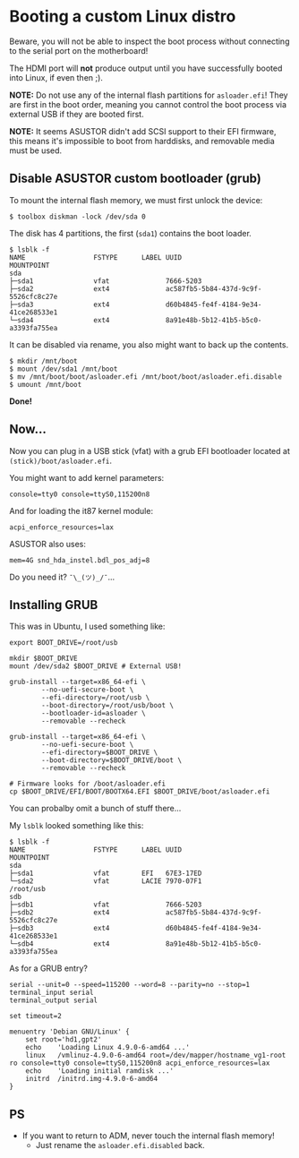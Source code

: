 # Booting a custom Linux distro

Beware, you will not be able to inspect the boot process without connecting to the serial port on the motherboard!

The HDMI port will **not** produce output until you have successfully booted into Linux, if even then ;).

**NOTE:** Do not use any of the internal flash partitions for `asloader.efi`! They are first in the boot order, meaning you cannot control the boot process via external USB if they are booted first.

**NOTE:** It seems ASUSTOR didn't add SCSI support to their EFI firmware, this means it's impossible to boot from harddisks, and removable media must be used.

## Disable ASUSTOR custom bootloader (grub)

To mount the internal flash memory, we must first unlock the device:

```console
$ toolbox diskman -lock /dev/sda 0
```

The disk has 4 partitions, the first (`sda1`) contains the boot loader.

```console
$ lsblk -f
NAME                 FSTYPE      LABEL UUID                                   MOUNTPOINT
sda
├─sda1               vfat              7666-5203
├─sda2               ext4              ac587fb5-5b84-437d-9c9f-5526cfc8c27e
├─sda3               ext4              d60b4845-fe4f-4184-9e34-41ce268533e1
└─sda4               ext4              8a91e48b-5b12-41b5-b5c0-a3393fa755ea
```

It can be disabled via rename, you also might want to back up the contents.

```console
$ mkdir /mnt/boot
$ mount /dev/sda1 /mnt/boot
$ mv /mnt/boot/boot/asloader.efi /mnt/boot/boot/asloader.efi.disable
$ umount /mnt/boot
```

**Done!**

## Now...

Now you can plug in a USB stick (vfat) with a grub EFI bootloader located at `(stick)/boot/asloader.efi`.

You might want to add kernel parameters:

```
console=tty0 console=ttyS0,115200n8
```

And for loading the it87 kernel module:

```
acpi_enforce_resources=lax
```

ASUSTOR also uses:

```
mem=4G snd_hda_instel.bdl_pos_adj=8
```

Do you need it? `¯\_(ツ)_/¯`...

## Installing GRUB

This was in Ubuntu, I used something like:

```shell
export BOOT_DRIVE=/root/usb

mkdir $BOOT_DRIVE
mount /dev/sda2 $BOOT_DRIVE # External USB!

grub-install --target=x86_64-efi \
        --no-uefi-secure-boot \
        --efi-directory=/root/usb \
        --boot-directory=/root/usb/boot \
        --bootloader-id=asloader \
        --removable --recheck

grub-install --target=x86_64-efi \
        --no-uefi-secure-boot \
        --efi-directory=$BOOT_DRIVE \
        --boot-directory=$BOOT_DRIVE/boot \
        --removable --recheck

# Firmware looks for /boot/asloader.efi
cp $BOOT_DRIVE/EFI/BOOT/BOOTX64.EFI $BOOT_DRIVE/boot/asloader.efi
```

You can probalby omit a bunch of stuff there...

My `lsblk` looked something like this:

```console
$ lsblk -f
NAME                 FSTYPE      LABEL UUID                                   MOUNTPOINT
sda
├─sda1               vfat        EFI   67E3-17ED
└─sda2               vfat        LACIE 7970-07F1                              /root/usb
sdb
├─sdb1               vfat              7666-5203
├─sdb2               ext4              ac587fb5-5b84-437d-9c9f-5526cfc8c27e
├─sdb3               ext4              d60b4845-fe4f-4184-9e34-41ce268533e1
└─sdb4               ext4              8a91e48b-5b12-41b5-b5c0-a3393fa755ea
```

As for a GRUB entry?

```
serial --unit=0 --speed=115200 --word=8 --parity=no --stop=1
terminal_input serial
terminal_output serial

set timeout=2

menuentry 'Debian GNU/Linux' {
	set root='hd1,gpt2'
	echo	'Loading Linux 4.9.0-6-amd64 ...'
	linux	/vmlinuz-4.9.0-6-amd64 root=/dev/mapper/hostname_vg1-root ro console=tty0 console=ttyS0,115200n8 acpi_enforce_resources=lax
	echo	'Loading initial ramdisk ...'
	initrd	/initrd.img-4.9.0-6-amd64
}
```

## PS

* If you want to return to ADM, never touch the internal flash memory!
  * Just rename the `asloader.efi.disabled` back.
